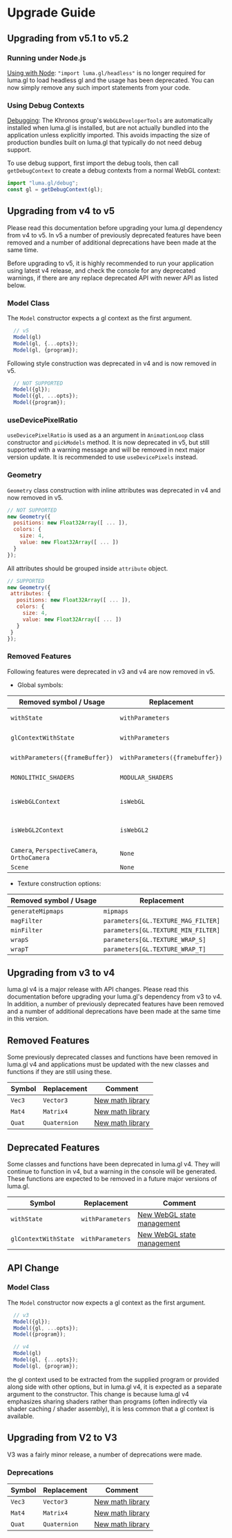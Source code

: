 # Upgrade Guide


## Upgrading from v5.1 to v5.2

### Running under Node.js

[Using with Node](/docs/get-started/using-with-node.md): `"import luma.gl/headless"` is no longer required for luma.gl to load headless gl and the usage has been deprecated. You can now simply remove any such import statements from your code.


### Using Debug Contexts

[Debugging](/docs/developer-guide/debugging.md): The Khronos group's `WebGLDeveloperTools` are automatically installed when luma.gl is installed, but are not actually bundled into the application unless explicitly imported. This avoids impacting the size of production bundles built on luma.gl that typically do not need debug support.

To use debug support, first import the debug tools, then call `getDebugContext` to create a debug contexts from a normal WebGL context:

```js
import "luma.gl/debug";
const gl = getDebugContext(gl);
```


## Upgrading from v4 to v5

Please read this documentation before upgrading your luma.gl dependency from v4 to v5. In v5 a number of previously deprecated features have been removed and a number of additional deprecations have been made at the same time.

Before upgrading to v5, it is highly recommended to run your application using latest v4 release, and check the console for any deprecated warnings, if there are any replace deprecated API with newer API as listed below.

### Model Class

The `Model` constructor expects a gl context as the first argument.

```js
  // v5
  Model(gl)
  Model(gl, {...opts});
  Model(gl, {program});
```

Following style construction was deprecated in v4 and is now removed in v5.

```js
  // NOT SUPPORTED
  Model({gl});
  Model({gl, ...opts});
  Model({program});
```

### useDevicePixelRatio

`useDevicePixelRatio` is used as a an argument in `AnimationLoop` class constructor and `pickModels` method. It is now deprecated in v5, but still supported with a warning message and will be removed in next major version update. It is recommended to use `useDevicePixels` instead.

### Geometry

`Geometry` class construction with inline attributes was deprecated in v4 and now removed in v5.

```js
// NOT SUPPORTED
new Geometry({
  positions: new Float32Array([ ... ]),
  colors: {
    size: 4,
    value: new Float32Array([ ... ])
  }
});
```

All attributes should be grouped inside `attribute` object.

```js
// SUPPORTED
new Geometry({
 attributes: {
   positions: new Float32Array([ ... ]),
   colors: {
     size: 4,
     value: new Float32Array([ ... ])
   }
 }
});
```

### Removed Features

Following features were deprecated in v3 and v4 are now removed in v5.

* Global symbols:

| Removed symbol / Usage | Replacement    | Comment |
| ---                  | ---              | --      |
| `withState`          | `withParameters` | State management |
| `glContextWithState` | `withParameters` | State management |
|`withParameters({frameBuffer})`| `withParameters({framebuffer})`| State management |
| `MONOLITHIC_SHADERS` | `MODULAR_SHADERS` | default shaders |
| `isWebGLContext` | `isWebGL` | WebGL context validation |
| `isWebGL2Context` | `isWebGL2` | WebGL2 context validation |
| `Camera`, `PerspectiveCamera`, `OrthoCamera` | `None` | |
| `Scene` | `None` | |

* Texture construction options:

| Removed symbol / Usage | Replacement    |
| ---                  | ---              |
| `generateMipmaps` | `mipmaps` |
| `magFilter` | `parameters[GL.TEXTURE_MAG_FILTER]` |
| `minFilter` | `parameters[GL.TEXTURE_MIN_FILTER]` |
| `wrapS` | `parameters[GL.TEXTURE_WRAP_S]` |
| `wrapT` | `parameters[GL.TEXTURE_WRAP_T]` |


## Upgrading from v3 to v4

luma.gl v4 is a major release with API changes. Please read this documentation before upgrading your luma.gl's dependency from v3 to v4.
In addition, a number of previously deprecated features have been removed and a number of additional deprecations have been made at the same time in this version.


## Removed Features

Some previously deprecated classes and functions have been removed in luma.gl v4 and applications must be updated with the new classes and functions if they are still using these.

| Symbol               | Replacement      | Comment |
| ---                  | ---              | --- |
| `Vec3`               | `Vector3`        | [New math library]( https://github.com/uber-web/math.gl) |
| `Mat4`               | `Matrix4`        | [New math library]( https://github.com/uber-web/math.gl) |
| `Quat`               | `Quaternion`     | [New math library]( https://github.com/uber-web/math.gl) |


## Deprecated Features

Some classes and functions have been deprecated in luma.gl v4. They will continue to function in v4, but a warning in the console will be generated. These functions are expected to be removed in a future major versions of luma.gl.


| Symbol               | Replacement      | Comment |
| ---                  | ---              | --- |
| `withState`          | `withParameters` | [New WebGL state management](/docs/api-reference/webgl/context-state/with-parameters.md) |
| `glContextWithState` | `withParameters` | [New WebGL state management](/docs/api-reference/webgl/context-state/with-parameters.md) |


## API Change

### Model Class

The `Model` constructor now expects a gl context as the first argument.

```js
  // v3
  Model({gl});
  Model({gl, ...opts});
  Model({program});

  // v4
  Model(gl)
  Model(gl, {...opts});
  Model(gl, {program});
```

the gl context used to be extracted from the supplied program or provided along side with other options, but in luma.gl v4, it is expected as a separate argument to the constructor. This change is because luma.gl v4 emphasizes sharing shaders rather than programs (often indirectly via shader caching / shader assembly), it is less common that a gl context is available.


## Upgrading from V2 to V3

V3 was a fairly minor release, a number of deprecations were made.

### Deprecations

| Symbol               | Replacement      | Comment |
| ---                  | ---              | --- |
| `Vec3`               | `Vector3`        | [New math library]( https://github.com/uber-web/math.gl) |
| `Mat4`               | `Matrix4`        | [New math library]( https://github.com/uber-web/math.gl) |
| `Quat`               | `Quaternion`     | [New math library]( https://github.com/uber-web/math.gl) |
